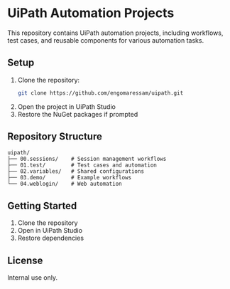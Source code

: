 # UiPath Automation Projects

This repository contains UiPath automation projects, including workflows, test cases, and reusable components for various automation tasks.

## Setup

1. Clone the repository:
   ```bash
   git clone https://github.com/engomaressam/uipath.git
   ```
2. Open the project in UiPath Studio
3. Restore the NuGet packages if prompted

## Repository Structure

```
uipath/
├── 00.sessions/    # Session management workflows
├── 01.test/        # Test cases and automation
├── 02.variables/   # Shared configurations
├── 03.demo/        # Example workflows
└── 04.weblogin/    # Web automation
```

## Getting Started

1. Clone the repository
2. Open in UiPath Studio
3. Restore dependencies

## License

Internal use only.
